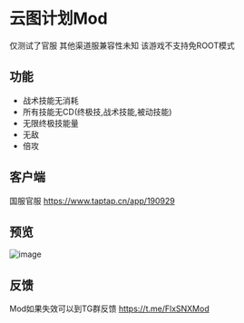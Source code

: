 # 云图计划Mod
仅测试了官服 其他渠道服兼容性未知 该游戏不支持免ROOT模式

## 功能
* 战术技能无消耗
* 所有技能无CD(终极技,战术技能,被动技能)
* 无限终极技能量
* 无敌
* 倍攻

## 客户端
国服官服 https://www.taptap.cn/app/190929

## 预览
![image](https://ads-video-qn.xiaohongshu.com/recruit/bb9826b3c4b8800a58cb1e2bcba2afc750c59bc4)

## 反馈
Mod如果失效可以到TG群反馈 https://t.me/FlxSNXMod
